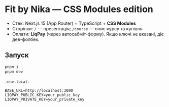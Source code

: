 # Fit by Nika — CSS Modules edition

- Стек: Next.js 15 (App Router) + TypeScript + **CSS Modules**
- Сторінки: `/` — презентація; `/course` — опис курсу та купівля
- Оплати: **LiqPay** (через автосабміт-форму). Якщо ключі не вказані, діє дев-фолбек.

## Запуск
```bash
pnpm i
pnpm dev
```
`.env.local`:
```
BASE_URL=http://localhost:3000
LIQPAY_PUBLIC_KEY=your_public_key
LIQPAY_PRIVATE_KEY=your_private_key
```
